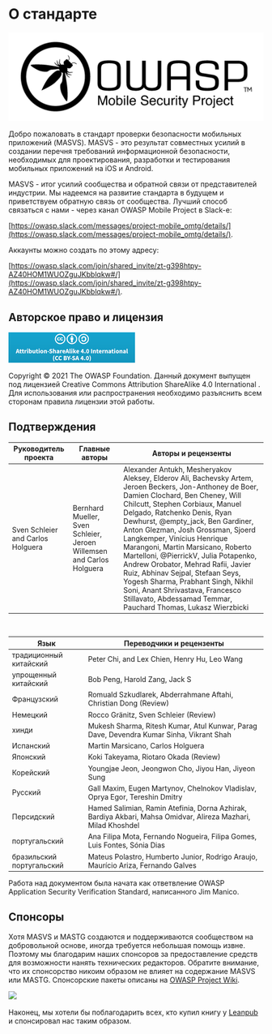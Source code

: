 # О стандарте

![OWASP Logo](images/OWASP_logo.png)

Добро пожаловать в стандарт проверки безопасности мобильных приложений (MASVS). MASVS - это результат совместных усилий в создании перечня требований информационной безопасности, необходимых для проектирования, разработки и тестирования мобильных приложений на iOS и Android.

MASVS - итог усилий сообщества и обратной связи от представителей индустрии. Мы надеемся на развитие стандарта в будущем и приветствуем обратную связь от сообщества. Лучший способ связаться с нами - через канал OWASP Mobile Project в Slack-e:

[https://owasp.slack.com/messages/project-mobile_omtg/details/](https://owasp.slack.com/messages/project-mobile_omtg/details/).  

Аккаунты можно создать по этому адресу:

[https://owasp.slack.com/join/shared_invite/zt-g398htpy-AZ40HOM1WUOZguJKbblqkw#/](https://owasp.slack.com/join/shared_invite/zt-g398htpy-AZ40HOM1WUOZguJKbblqkw#/).

## Авторское право и лицензия

[![Creative Commons License](images/CC-license.png)](https://creativecommons.org/licenses/by-sa/4.0/)

Copyright © 2021 The OWASP Foundation. Данный документ выпущен под лицензией Creative Commons Attribution ShareAlike 4.0 International . Для использования или распространения необходимо разъяснить всем сторонам правила лицензии этой работы.

<!-- \pagebreak -->

## Подтверждения

| Руководитель проекта | Главные авторы | Авторы и рецензенты |
| ------- | --- | ----------------- |
| Sven Schleier and Carlos Holguera | Bernhard Mueller, Sven Schleier, Jeroen Willemsen and Carlos Holguera | Alexander Antukh, Mesheryakov Aleksey, Elderov Ali, Bachevsky Artem, Jeroen Beckers, Jon-Anthoney de Boer, Damien Clochard, Ben Cheney, Will Chilcutt, Stephen Corbiaux, Manuel Delgado, Ratchenko Denis, Ryan Dewhurst, @empty_jack, Ben Gardiner, Anton Glezman, Josh Grossman, Sjoerd Langkemper, Vinícius Henrique Marangoni, Martin Marsicano, Roberto Martelloni, @PierrickV, Julia Potapenko, Andrew Orobator, Mehrad Rafii, Javier Ruiz, Abhinav Sejpal, Stefaan Seys, Yogesh Sharma, Prabhant Singh, Nikhil Soni, Anant Shrivastava, Francesco Stillavato, Abdessamad Temmar, Pauchard Thomas, Lukasz Wierzbicki |

<br/>

| Язык | Переводчики и рецензенты |
| --------------- | ------------------------------------------------------------ |
| традиционный китайский | Peter Chi, and Lex Chien, Henry Hu, Leo Wang |
| упрощенный китайский | Bob Peng, Harold Zang, Jack S |
| Французский | Romuald Szkudlarek, Abderrahmane Aftahi, Christian Dong (Review) |
| Немецкий | Rocco Gränitz, Sven Schleier (Review) |
| хинди | Mukesh Sharma, Ritesh Kumar, Atul Kunwar, Parag Dave, Devendra Kumar Sinha, Vikrant Shah |
| Испанский | Martin Marsicano, Carlos Holguera |
| Японский | Koki Takeyama, Riotaro Okada (Review) |
| Корейский | Youngjae Jeon, Jeongwon Cho, Jiyou Han, Jiyeon Sung |
| Русский | Gall Maxim, Eugen Martynov, Chelnokov Vladislav, Oprya Egor, Tereshin Dmitry |
| Персидский | Hamed Salimian, Ramin Atefinia, Dorna Azhirak, Bardiya Akbari, Mahsa Omidvar, Alireza Mazhari, Milad Khoshdel |
| португальский | Ana Filipa Mota, Fernando Nogueira, Filipa Gomes, Luis Fontes, Sónia Dias|
| бразильский португальский | Mateus Polastro, Humberto Junior, Rodrigo Araujo, Maurício Ariza, Fernando Galves |

Работа над документом была начата как ответвление OWASP Application Security Verification Standard, написанного Jim Manico.

## Спонсоры

Хотя MASVS и MASTG создаются и поддерживаются сообществом на добровольной основе, иногда требуется небольшая помощь извне. Поэтому мы благодарим наших спонсоров за предоставление средств для возможности нанять технических редакторов. Обратите внимание, что их спонсорство никоим образом не влияет на содержание MASVS или MASTG. Спонсорские пакеты описаны на [OWASP Project Wiki](https://owasp.org/www-project-mobile-app-security/#div-sponsorship "OWASP Mobile Application Security Testing Guide Sponsorship Packages").

<img src="https://github.com/OWASP/owasp-mastg/blob/master/Document/Images/Donators/donators.png"/>

Наконец, мы хотели бы поблагодарить всех, кто купил книгу у [Leanpub](https://leanpub.com/mobile-security-testing-guide) и спонсировал нас таким образом.
